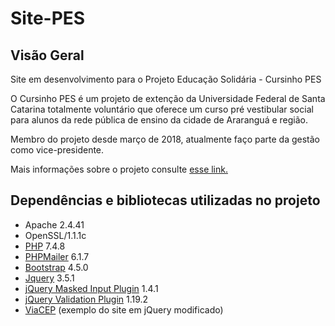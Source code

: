 # Site-PES

## Visão Geral

Site em desenvolvimento para o Projeto Educação Solidária - Cursinho PES

O Cursinho PES é um projeto de extenção da Universidade Federal de Santa Catarina totalmente voluntário que oferece um curso pré vestibular social para alunos da rede pública de ensino da cidade de Araranguá e região.

Membro do projeto desde março de 2018, atualmente faço parte da gestão como vice-presidente.

Mais informações sobre o projeto consulte [esse link.](https://linktr.ee/cursinhopes)

## Dependências e bibliotecas utilizadas no projeto

- Apache 2.4.41
- OpenSSL/1.1.1c
- [PHP](https://www.php.net/) 7.4.8
- [PHPMailer](https://github.com/PHPMailer/PHPMailer) 6.1.7
- [Bootstrap](https://getbootstrap.com/) 4.5.0
- [Jquery](https://jquery.com/) 3.5.1
- [jQuery Masked Input Plugin](https://github.com/digitalBush/jquery.maskedinput) 1.4.1
- [jQuery Validation Plugin](https://jqueryvalidation.org/) 1.19.2
- [ViaCEP](https://viacep.com.br/exemplo/jquery/) (exemplo do site em jQuery modificado)
